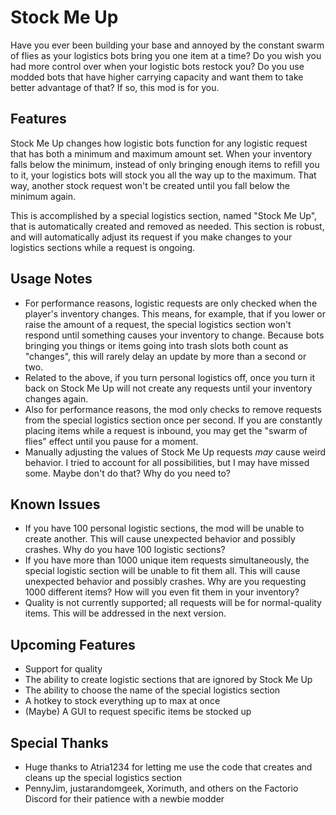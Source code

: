 # Stock Me Up
Have you ever been building your base and annoyed by the constant swarm of flies as your logistics bots bring you one item at a time? Do you wish you had more control over when your logistic bots restock you? Do you use modded bots that have higher carrying capacity and want them to take better advantage of that? If so, this mod is for you.

## Features
Stock Me Up changes how logistic bots function for any logistic request that has both a minimum and maximum amount set. When your inventory falls below the minimum, instead of only bringing enough items to refill you to it, your logistics bots will stock you all the way up to the maximum. That way, another stock request won't be created until you fall below the minimum again.

This is accomplished by a special logistics section, named "Stock Me Up", that is automatically created and removed as needed. This section is robust, and will automatically adjust its request if you make changes to your logistics sections while a request is ongoing.

## Usage Notes
* For performance reasons, logistic requests are only checked when the player's inventory changes. This means, for example, that if you lower or raise the amount of a request, the special logistics section won't respond until something causes your inventory to change. Because bots bringing you things or items going into trash slots both count as "changes", this will rarely delay an update by more than a second or two.
* Related to the above, if you turn personal logistics off, once you turn it back on Stock Me Up will not create any requests until your inventory changes again.
* Also for performance reasons, the mod only checks to remove requests from the special logistics section once per second. If you are constantly placing items while a request is inbound, you may get the "swarm of flies" effect until you pause for a moment.
* Manually adjusting the values of Stock Me Up requests _may_ cause weird behavior. I tried to account for all possibilities, but I may have missed some. Maybe don't do that? Why do you need to?

## Known Issues
* If you have 100 personal logistic sections, the mod will be unable to create another. This will cause unexpected behavior and possibly crashes. Why do you have 100 logistic sections?
* If you have more than 1000 unique item requests simultaneously, the special logistic section will be unable to fit them all. This will cause unexpected behavior and possibly crashes. Why are you requesting 1000 different items? How will you even fit them in your inventory?
* Quality is not currently supported; all requests will be for normal-quality items. This will be addressed in the next version.

## Upcoming Features
* Support for quality
* The ability to create logistic sections that are ignored by Stock Me Up
* The ability to choose the name of the special logistics section
* A hotkey to stock everything up to max at once
* (Maybe) A GUI to request specific items be stocked up

## Special Thanks
* Huge thanks to Atria1234 for letting me use the code that creates and cleans up the special logistics section
* PennyJim, justarandomgeek, Xorimuth, and others on the Factorio Discord for their patience with a newbie modder

